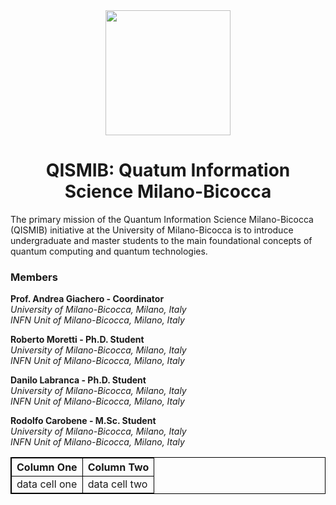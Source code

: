 <style>
table {
    border-collapse: collapse;
}
table, th, td {
   border: 1px solid black;
}
blockquote {
    border-left: solid blue;
    padding-left: 10px;
}
</style>

<div align="center">
<img src="https://avatars.githubusercontent.com/u/74980247?s=400&u=a88078be8d5dd965e43c0e9b4acaddccae1ad431&v=4" width="200">

# QISMIB: Quatum Information Science Milano-Bicocca

</div>

The primary mission of the Quantum Information Science Milano-Bicocca (QISMIB) initiative at the University of Milano-Bicocca is to introduce undergraduate and master students to the main foundational concepts of quantum computing and quantum technologies.  


### Members
**Prof. Andrea Giachero - Coordinator**  
*University of Milano-Bicocca, Milano, Italy*  
*INFN Unit of Milano-Bicocca, Milano, Italy* 

**Roberto Moretti - Ph.D. Student**    
*University of Milano-Bicocca, Milano, Italy*  
*INFN Unit of Milano-Bicocca, Milano, Italy*

**Danilo Labranca - Ph.D. Student**  
*University of Milano-Bicocca, Milano, Italy*    
*INFN Unit of Milano-Bicocca, Milano, Italy* 

**Rodolfo Carobene - M.Sc. Student**   
*University of Milano-Bicocca, Milano, Italy*    
*INFN Unit of Milano-Bicocca, Milano, Italy* 
 
 


| Column One    | Column Two    |                                                                                                                                                   
| ---           | ---           |                                                                                                                                                   
| data cell one | data cell two | 
